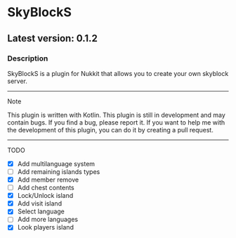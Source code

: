 # SkyBlockS

## Latest version: 0.1.2

### Description
SkyBlockS is a plugin for Nukkit that allows you to create your own skyblock server.

---
> [!NOTE]
> This plugin is written with Kotlin.
> This plugin is still in development and may contain bugs.
> If you find a bug, please report it.
> If you want to help me with the development of this plugin, you can do it by creating a pull request.

---
TODO
- [x] Add multilanguage system
- [ ] Add remaining islands types
- [x] Add member remove
- [ ] Add chest contents
- [x] Lock/Unlock island
- [x] Add visit island
- [x] Select language
- [ ] Add more languages
- [x] Look players island
